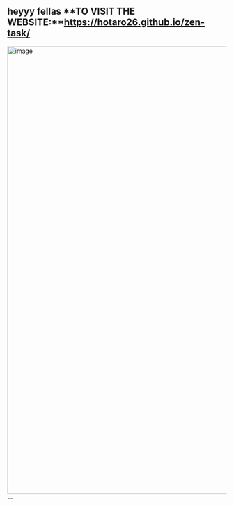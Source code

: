 heyyy fellas 
**TO VISIT THE WEBSITE:**https://hotaro26.github.io/zen-task/
--
<img width="1732" height="1028" alt="image" src="https://github.com/user-attachments/assets/e4537840-dff8-419c-9b19-b874a9823d49" />
--


